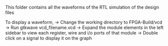 This folder contains all the waveforms of the RTL simulation of the design files

To display a waveform,
  -> Change the working directory to FPGA-Build/vcd
  -> Run gtkwave vcd_filename.vcd
  -> Expand the module elements in the left sidebar to view each register, wire and i/o ports of that module
  -> Double click on a signal to display it on the graph
